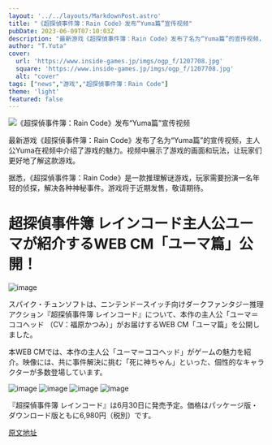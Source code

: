 ```yaml
---
layout: '../../layouts/MarkdownPost.astro'
title: "《超探偵事件簿：Rain Code》发布“Yuma篇”宣传视频"
pubDate: 2023-06-09T07:10:03Z
description: "最新游戏《超探偵事件簿：Rain Code》发布了名为“Yuma篇”的宣传视频，主人公Yuma在视频中介绍了游戏的魅力。"
author: "T.Yuta"
cover:
  url: 'https://www.inside-games.jp/imgs/ogp_f/1207708.jpg'
  square: 'https://www.inside-games.jp/imgs/ogp_f/1207708.jpg'
  alt: "cover"
tags: ["news","游戏","超探偵事件簿：Rain Code"]
theme: 'light'
featured: false
---
```


![《超探偵事件簿：Rain Code》发布“Yuma篇”宣传视频](https://www.inside-games.jp/imgs/ogp_f/1207708.jpg)

最新游戏《超探偵事件簿：Rain Code》发布了名为“Yuma篇”的宣传视频，主人公Yuma在视频中介绍了游戏的魅力。视频中展示了游戏的画面和玩法，让玩家们更好地了解这款游戏。

据悉，《超探偵事件簿：Rain Code》是一款推理解谜游戏，玩家需要扮演一名年轻的侦探，解决各种神秘事件。游戏将于近期发售，敬请期待。

# 超探偵事件簿 レインコード主人公ユーマが紹介するWEB CM「ユーマ篇」公開！

![image](https://www.inside-games.jp/imgs/zoom/1207708.jpg)

スパイク・チュンソフトは、ニンテンドースイッチ向けダークファンタジー推理アクション『超探偵事件簿 レインコード』について、本作の主人公「ユーマ＝ココヘッド （CV：福原かつみ）」がお届けするWEB CM「ユーマ篇」を公開しました。

本WEB CMでは、本作の主人公「ユーマ＝ココヘッド」がゲームの魅力を紹介。映像には、共に事件解決に挑む「死に神ちゃん」といった、個性的なキャラクターが多数登場しています。

![image](https://www.inside-games.jp/imgs/zoom/1207710.jpg)
![image](https://www.inside-games.jp/imgs/zoom/1207711.jpg)
![image](https://www.inside-games.jp/imgs/zoom/1207712.jpg)
![image](https://www.inside-games.jp/imgs/zoom/1207709.jpg)

『超探偵事件簿 レインコード』は6月30日に発売予定。価格はパッケージ版・ダウンロード版ともに6,980円（税別）です。

  [原文地址](https://www.inside-games.jp/article/2023/06/09/146462.html)